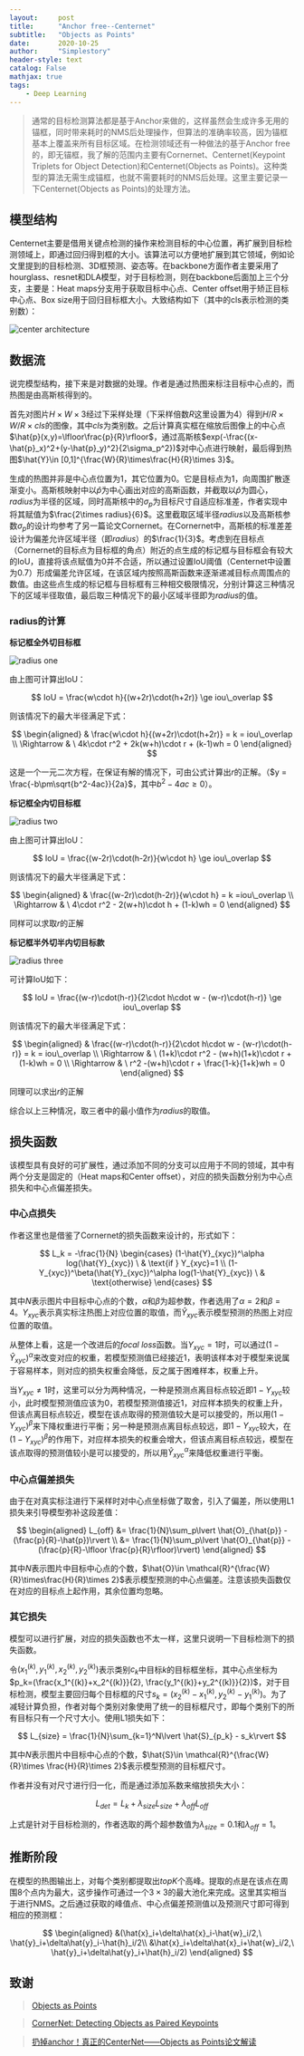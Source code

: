 ```yaml
---
layout:     post
title:      "Anchor free--Centernet"
subtitle:   "Objects as Points"
date:       2020-10-25
author:     "Simplestory"
header-style: text
catalog: False
mathjax: true
tags:
    - Deep Learning
---
```


> 通常的目标检测算法都是基于Anchor来做的，这样虽然会生成许多无用的锚框，同时带来耗时的NMS后处理操作，但算法的准确率较高，因为锚框基本上覆盖来所有目标区域。在检测领域还有一种做法的基于Anchor free的，即无锚框，我了解的范围内主要有Cornernet、Centernet(Keypoint Triplets for Object Detection)和Centernet(Objects as Points)。这种类型的算法无需生成锚框，也就不需要耗时的NMS后处理。这里主要记录一下Centernet(Objects as Points)的处理方法。

## 模型结构

Centernet主要是借用关键点检测的操作来检测目标的中心位置，再扩展到目标检测领域上，即通过回归得到框的大小。该算法可以方便地扩展到其它领域，例如论文里提到的目标检测、3D框预测、姿态等。在backbone方面作者主要采用了hourglass、resnet和DLA模型，对于目标检测，则在backbone后面加上三个分支，主要是：Heat maps分支用于获取目标中心点、Center offset用于矫正目标中心点、Box size用于回归目标框大小。大致结构如下（其中的cls表示检测的类别数）：

![center architecture](/img/in_posts/20201025/center_arch.jpg)

## 数据流

说完模型结构，接下来是对数据的处理。作者是通过热图来标注目标中心点的，而热图是由高斯核得到的。

首先对图片$H\times W\times 3$经过下采样处理（下采样倍数$R$这里设置为$4$）得到$H/R\times W/R\times cls$的图像，其中$cls$为类别数。之后计算真实框在缩放后图像上的中心点$\hat{p}(x,y)=\lfloor\frac{p}{R}\rfloor$，通过高斯核$exp(-\frac{(x-\hat{p}_x)^2+(y-\hat{p}_y)^2}{2\sigma_p^2})$对中心点进行映射，最后得到热图$\hat{Y}\in [0,1]^{\frac{W}{R}\times\frac{H}{R}\times 3}$。

生成的热图并非是中心点位置为1，其它位置为0。它是目标点为1，向周围扩散逐渐变小。高斯核映射中以$\hat{p}$为中心画出对应的高斯函数，并截取以$\hat{p}$为圆心，$radius$为半径的区域，同时高斯核中的$\sigma_p$为目标尺寸自适应标准差，作者实现中将其赋值为$\frac{2\times radius}{6}$。这里截取区域半径$radius$以及高斯核参数$\sigma_p$的设计均参考了另一篇论文Cornernet。在Cornernet中，高斯核的标准差差设计为偏差允许区域半径（即$radius$）的$\frac{1}{3}$。考虑到在目标点（Cornernet的目标点为目标框的角点）附近的点生成的标记框与目标框会有较大的IoU，直接将该点赋值为0并不合适，所以通过设置IoU阈值（Centernet中设置为0.7）形成偏差允许区域，在该区域内按照高斯函数来逐渐递减目标点周围点的数值。由这些点生成的标记框与目标框有三种相交极限情况，分别计算这三种情况下的区域半径取值，最后取三种情况下的最小区域半径即为$radius$的值。

### radius的计算

**标记框全外切目标框**

![radius one](/img/in_posts/20201025/radius_1.png)

由上图可计算出IoU：

$$
IoU = \frac{w\cdot h}{(w+2r)\cdot(h+2r)} \ge iou\_overlap
$$

则该情况下的最大半径满足下式：

$$
\begin{aligned}
    & \frac{w\cdot h}{(w+2r)\cdot(h+2r)} = k = iou\_overlap \\
    \Rightarrow & \ 4k\cdot r^2 + 2k(w+h)\cdot r + (k-1)wh = 0
\end{aligned}
$$

这是一个一元二次方程，在保证有解的情况下，可由公式计算出$r$的正解。（$y = \frac{-b\pm\sqrt{b^2-4ac}}{2a}$，其中$b^2-4ac\ge 0$）。

**标记框全内切目标框**

![radius two](/img/in_posts/20201025/radius_2.png)

由上图可计算出IoU：

$$
IoU = \frac{(w-2r)\cdot(h-2r)}{w\cdot h} \ge iou\_overlap
$$

则该情况下的最大半径满足下式：

$$
\begin{aligned}
    & \frac{(w-2r)\cdot(h-2r)}{w\cdot h} = k =iou\_overlap \\
    \Rightarrow & \ 4\cdot r^2 - 2(w+h)\cdot h + (1-k)wh = 0
\end{aligned}
$$

同样可以求取$r$的正解

**标记框半外切半内切目标款**

![radius three](/img/in_posts/20201025/radius_3.png)

可计算IoU如下：

$$
IoU = \frac{(w-r)\cdot(h-r)}{2\cdot h\cdot w - (w-r)\cdot(h-r)} \ge iou\_overlap
$$

则该情况下的最大半径满足下式：

$$
\begin{aligned}
    & \frac{(w-r)\cdot(h-r)}{2\cdot h\cdot w - (w-r)\cdot(h-r)} = k = iou\_overlap \\
    \Rightarrow & \ (1+k)\cdot r^2 - (w+h)(1+k)\cdot r + (1-k)wh = 0 \\
    \Rightarrow & \ r^2 -(w+h)\cdot r + \frac{1-k}{1+k}wh = 0
\end{aligned}
$$

同理可以求出$r$的正解

综合以上三种情况，取三者中的最小值作为$radius$的取值。

## 损失函数

该模型具有良好的可扩展性，通过添加不同的分支可以应用于不同的领域，其中有两个分支是固定的（Heat maps和Center offset），对应的损失函数分别为中心点损失和中心点偏差损失。

### 中心点损失

作者这里也是借鉴了Cornernet的损失函数来设计的，形式如下：

$$
L_k = -\frac{1}{N}
\begin{cases}
    (1-\hat{Y}_{xyc})^\alpha log(\hat{Y}_{xyc}) \ & \text{if } Y_{xyc}=1 \\
    (1-Y_{xyc})^\beta(\hat{Y}_{xyc})^\alpha log(1-\hat{Y}_{xyc}) \ & \text{otherwise}
\end{cases}
$$

其中$N$表示图片中目标中心点的个数，$\alpha$和$\beta$为超参数，作者选用了$\alpha=2$和$\beta=4$。$Y_{xyc}$表示真实标注热图上对应位置的取值，而$\hat{Y}_{xyc}$表示模型预测的热图上对应位置的取值。

从整体上看，这是一个改进后的$focal \ loss$函数。当$Y_{xyc}=1$时，可以通过$(1-\hat{Y}_{xyc})^\alpha$来改变对应的权重，若模型预测值已经接近$1$，表明该样本对于模型来说属于容易样本，则对应的损失权重会降低，反之属于困难样本，权重上升。

当$Y_{xyc}\neq 1$时，这里可以分为两种情况，一种是预测点离目标点较近即$1-Y_{xyc}$较小，此时模型预测值应该为0，若模型预测值接近1，对应样本损失的权重上升，但该点离目标点较近，模型在该点取得的预测值较大是可以接受的，所以用$(1-Y_{xyc})^\beta$来下降权重进行平衡；另一种是预测点离目标点较远，即$1-Y_{xyc}$较大，在$(1-Y_{xyc})^\beta$的作用下，对应样本损失的权重会增大，但该点离目标点较远，模型在该点取得的预测值较小是可以接受的，所以用$\hat{Y}_{xyc}^\alpha$来降低权重进行平衡。

### 中心点偏差损失

由于在对真实标注进行下采样时对中心点坐标做了取舍，引入了偏差，所以使用L1损失来引导模型弥补这段差值：

$$
\begin{aligned}
    L_{off} &= \frac{1}{N}\sum_p\lvert \hat{O}_{\hat{p}} - (\frac{p}{R}-\hat{p})\rvert \\
    &= \frac{1}{N}\sum_p\lvert \hat{O}_{\hat{p}} - (\frac{p}{R}-\lfloor \frac{p}{R}\rfloor)\rvert)
    \end{aligned}
$$

其中$N$表示图片中目标中心点的个数，$\hat{O}\in \mathcal{R}^{\frac{W}{R}\times\frac{H}{R}\times 2}$表示模型预测的中心点偏差。注意该损失函数仅在对应的目标点上起作用，其余位置均忽略。

### 其它损失

模型可以进行扩展，对应的损失函数也不太一样，这里只说明一下目标检测下的损失函数。

令$(x_1^{(k)}, y_1^{(k)}, x_2^{(k)}, y_2^{(k)})$表示类别$c_k$中目标$k$的目标框坐标，其中心点坐标为$p_k=(\frac{x_1^{(k)}+x_2^{(k)}}{2}, \frac{y_1^{(k)}+y_2^{(k)}}{2})$，对于目标检测，模型主要回归每个目标框的尺寸$s_k=(x_2^{(k)}-x_1^{(k)}, y_2^{(k)}-y_1^{(k)})$。为了减轻计算负担，作者对每个类别对象使用了统一的目标框尺寸，即每个类别下的所有目标只有一个尺寸大小。使用L1损失如下：

$$
L_{size} = \frac{1}{N}\sum_{k=1}^N\lvert \hat{S}_{p_k} - s_k\rvert
$$

其中$N$表示图片中目标中心点的个数，$\hat{S}\in \mathcal{R}^{\frac{W}{R}\times \frac{H}{R}\times 2}$表示模型预测的目标框尺寸。

作者并没有对尺寸进行归一化，而是通过添加系数来缩放损失大小：

$$
L_{det} = L_k + \lambda_{size}L_{size} + \lambda_{off}L_{off}
$$

上式是针对于目标检测的，作者选取的两个超参数值为$\lambda_{size}=0.1$和$\lambda_{off}=1$。

## 推断阶段

在模型的热图输出上，对每个类别都提取出$topK$个高峰。提取的点是在该点在周围8个点内为最大，这步操作可通过一个$3\times 3$的最大池化来完成。这里其实相当于进行NMS。之后通过获取的峰值点、中心点偏差预测值以及预测尺寸即可得到相应的预测框：

$$
\begin{aligned}
    &(\hat{x}_i+\delta\hat{x}_i-\hat{w}_i/2,\  \hat{y}_i+\delta\hat{y}_i-\hat{h}_i/2\\
    &\hat{x}_i+\delta\hat{x}_i+\hat{w}_i/2,\  \hat{y}_i+\delta\hat{y}_i+\hat{h}_i/2)
\end{aligned}
$$

## 致谢

>[Objects as Points](https://arxiv.org/pdf/1904.07850.pdf)

>[CornerNet: Detecting Objects as Paired Keypoints](https://arxiv.org/pdf/1808.01244.pdf)

>[扔掉anchor！真正的CenterNet——Objects as Points论文解读](https://zhuanlan.zhihu.com/p/66048276)